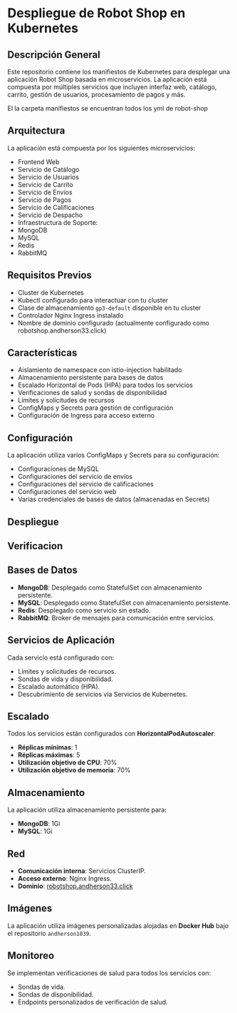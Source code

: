 # Despliegue de Robot Shop en Kubernetes

## Descripción General
Este repositorio contiene los manifiestos de Kubernetes para desplegar una aplicación Robot Shop basada en microservicios. La aplicación está compuesta por múltiples servicios que incluyen interfaz web, catálogo, carrito, gestión de usuarios, procesamiento de pagos y más.

El la carpeta manifiestos se encuentran todos los yml de robot-shop

## Arquitectura
La aplicación está compuesta por los siguientes microservicios:
- Frontend Web
- Servicio de Catálogo
- Servicio de Usuarios
- Servicio de Carrito
- Servicio de Envíos
- Servicio de Pagos
- Servicio de Calificaciones
- Servicio de Despacho
- Infraestructura de Soporte:
 - MongoDB
 - MySQL
 - Redis
 - RabbitMQ

## Requisitos Previos
- Cluster de Kubernetes
- Kubectl configurado para interactuar con tu cluster
- Clase de almacenamiento `gp3-default` disponible en tu cluster
- Controlador Nginx Ingress instalado
- Nombre de dominio configurado (actualmente configurado como robotshop.andherson33.click)

## Características
- Aislamiento de namespace con istio-injection habilitado
- Almacenamiento persistente para bases de datos
- Escalado Horizontal de Pods (HPA) para todos los servicios
- Verificaciones de salud y sondas de disponibilidad
- Límites y solicitudes de recursos
- ConfigMaps y Secrets para gestión de configuración
- Configuración de Ingress para acceso externo

## Configuración
La aplicación utiliza varios ConfigMaps y Secrets para su configuración:
- Configuraciones de MySQL
- Configuraciones del servicio de envíos
- Configuraciones del servicio de calificaciones
- Configuraciones del servicio web
- Varias credenciales de bases de datos (almacenadas en Secrets)

## Despliegue



## Verificacion 


## Bases de Datos
- **MongoDB**: Desplegado como StatefulSet con almacenamiento persistente.  
- **MySQL**: Desplegado como StatefulSet con almacenamiento persistente.  
- **Redis**: Desplegado como servicio sin estado.  
- **RabbitMQ**: Broker de mensajes para comunicación entre servicios.  

## Servicios de Aplicación
Cada servicio está configurado con:  
- Límites y solicitudes de recursos.  
- Sondas de vida y disponibilidad.  
- Escalado automático (HPA).  
- Descubrimiento de servicios vía Servicios de Kubernetes.  

## Escalado
Todos los servicios están configurados con **HorizontalPodAutoscaler**:  
- **Réplicas mínimas**: 1  
- **Réplicas máximas**: 5  
- **Utilización objetivo de CPU**: 70%  
- **Utilización objetivo de memoria**: 70%  

## Almacenamiento
La aplicación utiliza almacenamiento persistente para:  
- **MongoDB**: 1Gi  
- **MySQL**: 1Gi  

## Red
- **Comunicación interna**: Servicios ClusterIP.  
- **Acceso externo**: Nginx Ingress.  
- **Dominio**: [robotshop.andherson33.click](http://robotshop.andherson33.click)  

## Imágenes
La aplicación utiliza imágenes personalizadas alojadas en **Docker Hub** bajo el repositorio `andherson1039`.  

## Monitoreo
Se implementan verificaciones de salud para todos los servicios con:  
- Sondas de vida.  
- Sondas de disponibilidad.  
- Endpoints personalizados de verificación de salud.  









